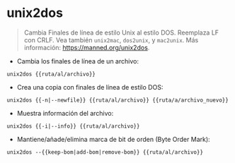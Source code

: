 # unix2dos

> Cambia Finales de línea de estilo Unix al estilo DOS.
> Reemplaza LF con CRLF.
> Vea también `unix2mac`, `dos2unix`, y `mac2unix`.
> Más información: <https://manned.org/unix2dos>.

- Cambia los finales de línea de un archivo:

`unix2dos {{ruta/al/archivo}}`

- Crea una copia con finales de línea de estilo DOS:

`unix2dos {{-n|--newfile}} {{ruta/al/archivo}} {{ruta/a/archivo_nuevo}}`

- Muestra información del archivo:

`unix2dos {{-i|--info}} {{ruta/al/archivo}}`

- Mantiene/añade/elimina marca de bit de orden (Byte Order Mark):

`unix2dos --{{keep-bom|add-bom|remove-bom}} {{ruta/al/archivo}}`
